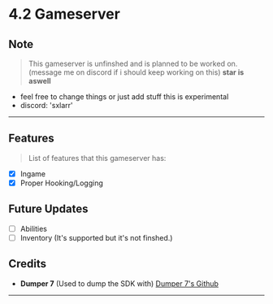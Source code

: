 # 4.2 Gameserver

## Note
> This gameserver is unfinshed and is planned to be worked on. (message me on discord if i should keep working on this) **star is aswell**
- feel free to change things or just add stuff this is experimental
- discord: 'sxlarr'

---

## Features
> List of features that this gameserver has:
- [X] Ingame
- [X] Proper Hooking/Logging

## Future Updates
- [ ] Abilities
- [ ] Inventory (It's supported but it's not finshed.)

## Credits
- **Dumper 7** (Used to dump the SDK with) [Dumper 7's Github](https://github.com/Encryqed/Dumper-7)

---
